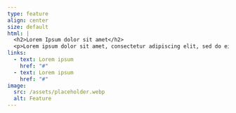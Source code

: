 ```yaml
---
type: feature
align: center
size: default
html: |
  <h2>Lorem Ipsum dolor sit amet</h2>
  <p>Lorem ipsum dolor sit amet, consectetur adipiscing elit, sed do eiusmod tempor incididunt ut labore et dolore magna aliqua. Ut enim ad minim veniam, quis nostrud exercitation ullamco laboris nisi ut aliquip ex ea commodo consequat.</p>
links:
  - text: Lorem ipsum
    href: "#"
  - text: Lorem ipsum
    href: "#"
image:
  src: /assets/placeholder.webp
  alt: Feature
---
```

